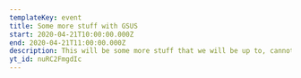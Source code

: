 ```yaml
---
templateKey: event
title: Some more stuff with GSUS
start: 2020-04-21T10:00:00.000Z
end: 2020-04-21T11:00:00.000Z
description: This will be some more stuff that we will be up to, cannot wait!
yt_id: nuRC2FmgdIc
---
```

